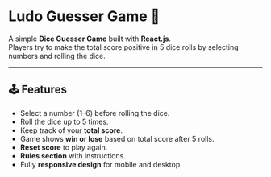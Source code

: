 # Ludo Guesser Game 🎲

A simple **Dice Guesser Game** built with **React.js**.  
Players try to make the total score positive in 5 dice rolls by selecting numbers and rolling the dice.

---

## 🕹️ Features

- Select a number (1–6) before rolling the dice.
- Roll the dice up to 5 times.
- Keep track of your **total score**.
- Game shows **win or lose** based on total score after 5 rolls.
- **Reset score** to play again.
- **Rules section** with instructions.
- Fully **responsive design** for mobile and desktop.

